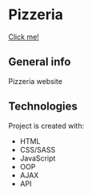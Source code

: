 # Pizzeria

[Click me!](https://warm-ocean-21786.herokuapp.com/)

## General info

Pizzeria website

## Technologies

Project is created with:

- HTML
- CSS/SASS
- JavaScript
- OOP
- AJAX
- API
